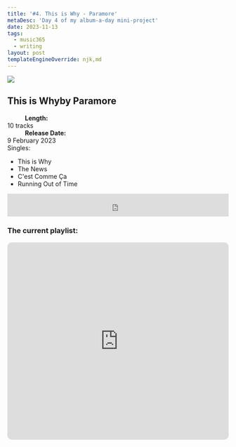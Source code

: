 ```yaml
---
title: '#4. This is Why - Paramore'
metaDesc: 'Day 4 of my album-a-day mini-project'
date: 2023-11-13
tags:
  - music365
  - writing
layout: post
templateEngineOverride: njk,md
---
```


<aside class="album-profile" style="--shadow: rgb(88,75,60)">
  <div class="album-profile__image">
    <img crossorigin="anonymous" src="https://lastfm.freetls.fastly.net/i/u/770x0/32d1f1aaa8e038d36c10eec0dcd20225.jpg#32d1f1aaa8e038d36c10eec0dcd20225"/>
  </div>
  <div class="aside__content">
    <h1><strong>This is Why</strong>by Paramore</h1>
    <dl>
      <div>
        <dd><strong>Length:</strong></dd>
        <dt>10 tracks</dt>
      </div>
      <div>
        <dd><strong>Release Date:</strong></dd>
        <dt>9 February 2023</dt>
      </div>
      <div class="singles">
        <span>Singles:</span>
        <ul>
          <li>This is Why</li>
          <li>The News</li>
          <li>C'est Comme Ça</li>
          <li>Running Out of Time</li>
        </ul>
      </div>
    </dl>
    <div class="color-grid" style="--opacity: 1;">
      <div class="color-grid__container">
					<span class="color color--1" style="--firstColor: rgb(88,75,60)"></span>
					<span class="color color--2" style="--secondaryColor: rgb(195,173,136)"></span>
					<span class="color color--3" style="--thirdColor: rgb(161,149,116)"></span>
      </div>
    </div>
  </div>
</aside>

<iframe width="100%" height="52" src="https://odesli.co/embed/?url=https%3A%2F%2Fsong.link%2Fi%2F1646945384&theme=light" frameborder="0" allowfullscreen sandbox="allow-same-origin allow-scripts allow-presentation allow-popups allow-popups-to-escape-sandbox" allow="clipboard-read; clipboard-write"></iframe>

### The current playlist:

<iframe allow="autoplay *; encrypted-media *; fullscreen *; clipboard-write" frameborder="0" height="450" style="width:100%;max-width:660px;overflow:hidden;border-radius:10px;" sandbox="allow-forms allow-popups allow-same-origin allow-scripts allow-storage-access-by-user-activation allow-top-navigation-by-user-activation" src="https://embed.music.apple.com/gb/playlist/music365/pl.u-AkAmEd9ix4MAZYJ"></iframe>
